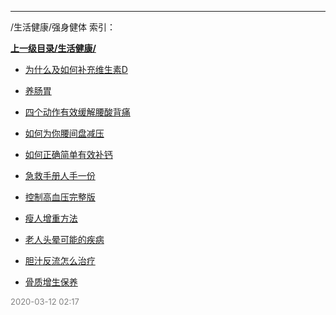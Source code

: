 
----

/生活健康/强身健体 索引：


**[上一级目录/生活健康/](/生活健康/)**

- [为什么及如何补充维生素D](/生活健康/强身健体/为什么及如何补充维生素D)

- [养肠胃](/生活健康/强身健体/养肠胃)

- [四个动作有效缓解腰酸背痛](/生活健康/强身健体/四个动作有效缓解腰酸背痛)

- [如何为你腰间盘减压](/生活健康/强身健体/如何为你腰间盘减压)

- [如何正确简单有效补钙](/生活健康/强身健体/如何正确简单有效补钙)

- [急救手册人手一份](/生活健康/强身健体/急救手册人手一份)

- [控制高血压完整版](/生活健康/强身健体/控制高血压完整版)

- [瘦人增重方法](/生活健康/强身健体/瘦人增重方法)

- [老人头晕可能的疾病](/生活健康/强身健体/老人头晕可能的疾病)

- [胆汁反流怎么治疗](/生活健康/强身健体/胆汁反流怎么治疗)

- [骨质增生保养](/生活健康/强身健体/骨质增生保养)


<font size=2 color='grey'> 2020-03-12 02:17 </font>